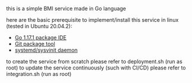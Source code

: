 this is a simple BMI service made in Go language

here are the basic prerequisite to implement/install this service in linux (tested in Ubuntu 20.04.2):
- [Go 1.17.1 package IDE](https://go.dev/dl/)
- [Git package tool](https://git-scm.com/download/linux)
- [systemd/sysvinit daemon](https://man7.org/linux/man-pages/man1/systemd.1.html)

to create the service from scratch please refer to deployment.sh (run as root)
to update the service continuously (such with CI/CD) please refer to integration.sh (run as root)
